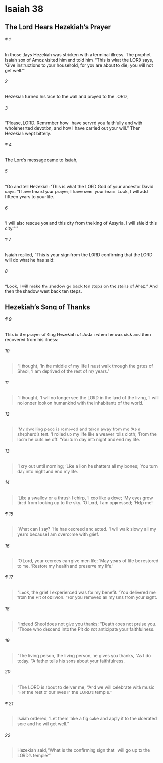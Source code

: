 # Isaiah 38
## The Lord Hears Hezekiah’s Prayer
###### ¶ 1
In those days Hezekiah was stricken with a terminal illness. The prophet Isaiah son of Amoz visited him and told him, “This is what the LORD says, ‘Give instructions to your household, for you are about to die; you will not get well.’”
###### 2
Hezekiah turned his face to the wall and prayed to the LORD,
###### 3
“Please, LORD. Remember how I have served you faithfully and with wholehearted devotion, and how I have carried out your will.” Then Hezekiah wept bitterly.
###### ¶ 4
The Lord’s message came to Isaiah,
###### 5
“Go and tell Hezekiah: ‘This is what the LORD God of your ancestor David says: “I have heard your prayer; I have seen your tears. Look, I will add fifteen years to your life.
###### 6
‘I will also rescue you and this city from the king of Assyria. I will shield this city.”’”
###### ¶ 7
Isaiah replied, “This is your sign from the LORD confirming that the LORD will do what he has said:
###### 8
“Look, I will make the shadow go back ten steps on the stairs of Ahaz.” And then the shadow went back ten steps.
## Hezekiah’s Song of Thanks
###### ¶ 9
This is the prayer of King Hezekiah of Judah when he was sick and then recovered from his illness:
###### 10
> “I thought,
> ‘In the middle of my life I must walk through the gates of Sheol,
> ‘I am deprived of the rest of my years.’
###### 11
> “I thought,
> ‘I will no longer see the LORD in the land of the living,
> ‘I will no longer look on humankind with the inhabitants of the world.
###### 12
> ‘My dwelling place is removed and taken away from me
> ‘As a shepherd’s tent.
> ‘I rolled up my life like a weaver rolls cloth;
> ‘From the loom he cuts me off.
> ‘You turn day into night and end my life.
###### 13
> ‘I cry out until morning;
> ‘Like a lion he shatters all my bones;
> ‘You turn day into night and end my life.
###### 14
> ‘Like a swallow or a thrush I chirp,
> ‘I coo like a dove;
> ‘My eyes grow tired from looking up to the sky.
> ‘O Lord, I am oppressed;
> ‘Help me!
###### ¶ 15
> ‘What can I say?
> ‘He has decreed and acted.
> ‘I will walk slowly all my years because I am overcome with grief.
###### 16
> ‘O Lord, your decrees can give men life;
> ‘May years of life be restored to me.
> ‘Restore my health and preserve my life.’
###### ¶ 17
> “Look, the grief I experienced was for my benefit.
> “You delivered me from the Pit of oblivion.
> “For you removed all my sins from your sight.
###### 18
> “Indeed Sheol does not give you thanks;
> “Death does not praise you.
> “Those who descend into the Pit do not anticipate your faithfulness.
###### 19
> “The living person, the living person, he gives you thanks,
> “As I do today.
> “A father tells his sons about your faithfulness.
###### 20
> “The LORD is about to deliver me,
> “And we will celebrate with music
> “For the rest of our lives in the LORD’s temple.”
###### ¶ 21
> Isaiah ordered, “Let them take a fig cake and apply it to the ulcerated sore and he will get well.”
###### 22
> Hezekiah said, “What is the confirming sign that I will go up to the LORD’s temple?”
